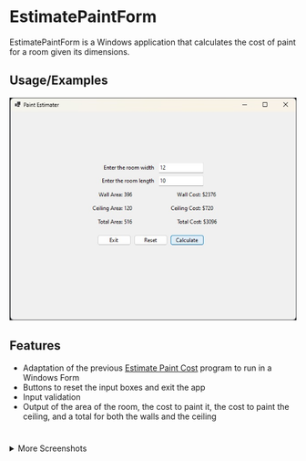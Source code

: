 # EstimatePaintForm

EstimatePaintForm is a Windows application that calculates the cost of paint for a room given its dimensions.

## Usage/Examples

![App Screenshot](EstimatePaintForm/files/EstimatePaintForm.jpg)

## Features
- Adaptation of the previous [Estimate Paint Cost](EstimatePaintCost) program to run in a Windows Form
- Buttons to reset the input boxes and exit the app
- Input validation
- Output of the area of the room, the cost to paint it, the cost to paint the ceiling, and a total for both the walls and the ceiling

#

<details>
 <summary>More Screenshots</summary>
 
![App Screenshot](EstimatePaintForm/files/InputTesting.jpg)

 </details>
